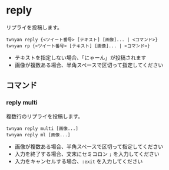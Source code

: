 # reply

リプライを投稿します。

```
twnyan reply {<ツイート番号> [テキスト] [画像]... | <コマンド>}
twnyan rp {<ツイート番号> [テキスト] [画像]... | <コマンド>}
```

- テキストを指定しない場合、「にゃーん」が投稿されます
- 画像が複数ある場合、半角スペースで区切って指定してください

## コマンド

### reply multi

複数行のリプライを投稿します。

```
twnyan reply multi [画像...]
twnyan reply ml [画像...]
```

- 画像が複数ある場合、半角スペースで区切って指定してください
- 入力を終了する場合、文末にセミコロン `;` を入力してください
- 入力をキャンセルする場合、`:exit` を入力してください
